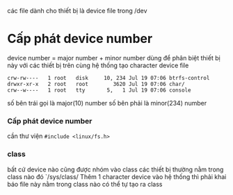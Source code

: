 các file dành cho thiết bị là device file trong /dev

# Cấp phát device number
device number = major number + minor number
dùng để phân biệt thiết bị này với các thiết bị trên cùng hệ thống
tạo character device file
```
crw-rw----   1 root   disk     10, 234 Jul 19 07:06 btrfs-control
drwxr-xr-x   2 root   root        3620 Jul 19 07:06 char/
crw--w----   1 root   tty       5,   1 Jul 19 07:06 console
```
số bên trái gọi là major(10) number số bên phải là minor(234) number

### Cấp phát device number
cần thư viện  `#include <linux/fs.h>`
### class
bất cứ device nào cũng được nhóm vào class
các thiết bị thường nằm trong class nào đó `/sys/class/
Thêm 1 character device vào hệ thống thì phải khai báo file này nằm trong class nào
có thể tự tạo ra class